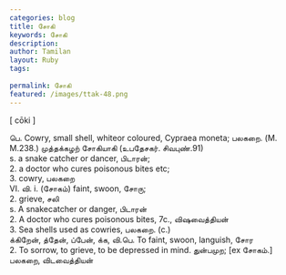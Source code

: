 ```yaml
---
categories: blog
title: சோகி
keywords: சோகி
description: 
author: Tamilan
layout: Ruby
tags: 
 
permalink: சோகி
featured: /images/ttak-48.png
---
```

  
[ cōki ]  
  
பெ. Cowry, small shell, whiteor coloured, Cypraea moneta; பலகறை. (M. M.238.) முத்தக்கழற் சோகியாகி (உபதேசகர். சிவபுண்.91)  
s. a snake catcher or dancer, பிடாரன்;  
2. a doctor who cures poisonous bites etc;  
3. cowry, பலகறை  
VI. வி. i. (சோகம்) faint, swoon, சோரு;  
2. grieve, சலி  
s. A snakecatcher or danger, பிடாரன்  
2. A doctor who cures poisonous bites, 7c., விஷவைத்தியன்  
3. Sea shells used as cowries, பலகறை. (c.)  
க்கிறேன், த்தேன், ப்பேன், க்க, வி.பெ. To faint, swoon, languish, சோர  
2. To sorrow, to grieve, to be depressed in mind. துன்பமுற; [ex சோகம்.]  
பலகறை, விடவைத்தியன்